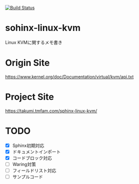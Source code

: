 [![Build Status](https://api.cirrus-ci.com/github/takumin/sphinx-linux-kvm.svg)](https://cirrus-ci.com/github/takumin/sphinx-linux-kvm)

# sohinx-linux-kvm

Linux KVMに関するメモ書き

# Origin Site

https://www.kernel.org/doc/Documentation/virtual/kvm/api.txt

# Project Site

https://takumi.tmfam.com/sphinx-linux-kvm/

# TODO

- [x] Sphinx初期対応
- [x] ドキュメントインポート
- [x] コードブロック対応
- [ ] Waring対策
- [ ] フィールドリスト対応
- [ ] サンプルコード
